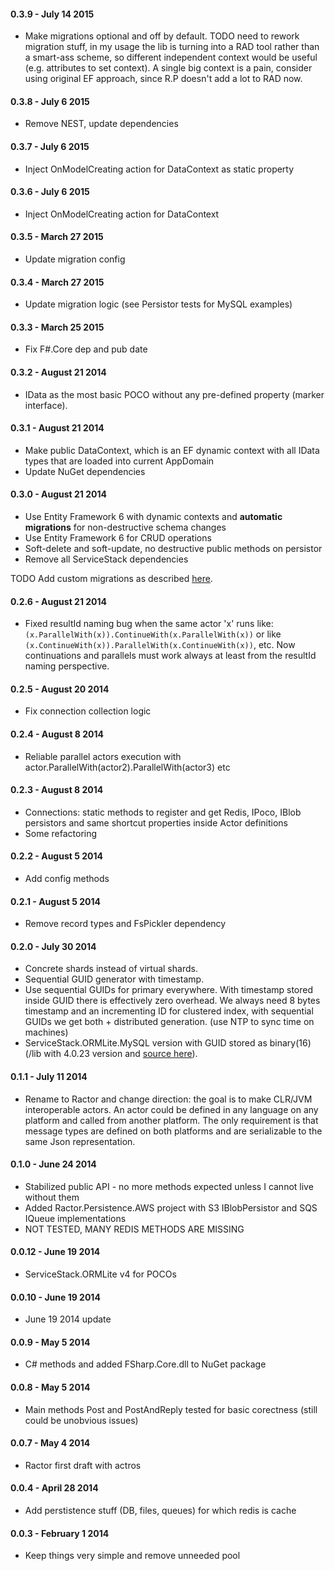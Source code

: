 #### 0.3.9 - July 14 2015
* Make migrations optional and off by default. 
TODO need to rework migration stuff, in my usage the lib is turning into 
a RAD tool rather than a smart-ass scheme, so different independent context would be useful (e.g. attributes to set context). 
A single big context is a pain, consider using original EF approach, since R.P doesn't add a lot to RAD now.

#### 0.3.8 - July 6 2015
* Remove NEST, update dependencies

#### 0.3.7 - July 6 2015
* Inject OnModelCreating action for DataContext as static property

#### 0.3.6 - July 6 2015
* Inject OnModelCreating action for DataContext

#### 0.3.5 - March 27 2015
* Update migration config

#### 0.3.4 - March 27 2015
* Update migration logic (see Persistor tests for MySQL examples)

#### 0.3.3 - March 25 2015
* Fix F#.Core dep and pub date

#### 0.3.2 - August 21 2014
* IData as the most basic POCO without any pre-defined property (marker interface).


#### 0.3.1 - August 21 2014
* Make public DataContext, which is an EF dynamic context with all IData types that are loaded into current AppDomain
* Update NuGet dependencies

#### 0.3.0 - August 21 2014
* Use Entity Framework 6 with dynamic contexts and **automatic migrations** 
for non-destructive schema changes
* Use Entity Framework 6 for CRUD operations
* Soft-delete and soft-update, no destructive public methods on persistor
* Remove all ServiceStack dependencies

TODO
Add custom migrations as described [here](http://romiller.com/2013/02/15/extending-and-customizing-code-first-models-part-2-of-2/).

#### 0.2.6 - August 21 2014
* Fixed resultId naming bug when the same actor 'x' runs like: 
`(x.ParallelWith(x)).ContinueWith(x.ParallelWith(x))` 
or like `(x.ContinueWith(x)).ParallelWith(x.ContinueWith(x))`, etc. 
Now continuations and parallels must work always at least from the resultId naming perspective.

#### 0.2.5 - August 20 2014
* Fix connection collection logic

#### 0.2.4 - August 8 2014
* Reliable parallel actors execution with actor.ParallelWith(actor2).ParallelWith(actor3) etc

#### 0.2.3 - August 8 2014
* Connections: static methods to register and get Redis, IPoco, IBlob persistors and
same shortcut properties inside Actor definitions
* Some refactoring

#### 0.2.2 - August 5 2014
* Add config methods

#### 0.2.1 - August 5 2014
* Remove record types and FsPickler dependency


#### 0.2.0 - July 30 2014
* Concrete shards instead of virtual shards.
* Sequential GUID generator with timestamp.
* Use sequential GUIDs for primary everywhere. With timestamp stored inside GUID
there is effectively zero overhead. We always need 8 bytes timestamp and an incrementing ID
for clustered index, with sequential GUIDs we get both + distributed generation. (use NTP
to sync time on machines)
* ServiceStack.ORMLite.MySQL version with GUID stored as binary(16) 
(/lib with 4.0.23 version and [source here](https://github.com/buybackoff/ServiceStack.OrmLite)).


#### 0.1.1 - July 11 2014
* Rename to Ractor and change direction: the goal is to make CLR/JVM interoperable actors. An 
actor could be defined in any language on any platform and called from another platform. The only
requirement is that message types are defined on both platforms and are serializable to the same 
Json representation.


#### 0.1.0 - June 24 2014
* Stabilized public API - no more methods expected unless I cannot live without them
* Added Ractor.Persistence.AWS project with S3 IBlobPersistor and SQS IQueue implementations
* NOT TESTED, MANY REDIS METHODS ARE MISSING

#### 0.0.12 - June 19 2014
* ServiceStack.ORMLite v4 for POCOs

#### 0.0.10 - June 19 2014
* June 19 2014 update

#### 0.0.9 - May 5 2014
* C# methods and added FSharp.Core.dll to NuGet package

#### 0.0.8 - May 5 2014
* Main methods Post and PostAndReply tested for basic corectness (still could be unobvious issues)

#### 0.0.7 - May 4 2014
* Ractor first draft with actros

#### 0.0.4 - April 28 2014
* Add perstistence stuff (DB, files, queues) for which redis is cache

#### 0.0.3 - February 1 2014
* Keep things very simple and remove unneeded pool
